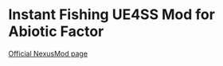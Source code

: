 # Instant Fishing UE4SS Mod for Abiotic Factor

[Official NexusMod page](https://www.nexusmods.com/abioticfactor/mods/23/)